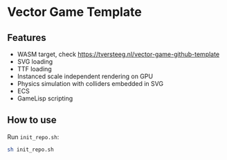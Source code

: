 # Vector Game Template

## Features

- WASM target, check https://tversteeg.nl/vector-game-github-template
- SVG loading
- TTF loading
- Instanced scale independent rendering on GPU
- Physics simulation with colliders embedded in SVG
- ECS
- GameLisp scripting

## How to use

Run `init_repo.sh`:

```sh
sh init_repo.sh
```
